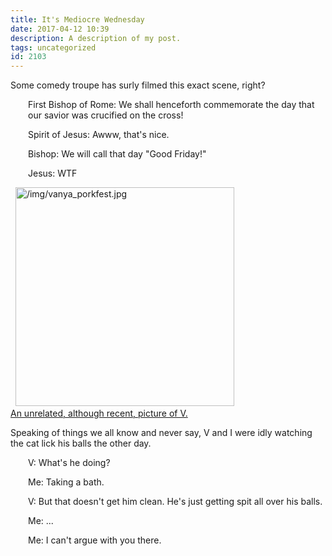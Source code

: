 ```yaml
---
title: It's Mediocre Wednesday
date: 2017-04-12 10:39
description: A description of my post.
tags: uncategorized
id: 2103
---
```

Some comedy troupe has surly filmed this exact scene, right?
<div style="margin-left: 2em;">

First Bishop of Rome: We shall henceforth commemorate the day that our savior was crucified on the cross!

Spirit of Jesus: Awww, that's nice.

Bishop: We will call that day "Good Friday!"

Jesus: WTF

</div>
<span class="spanEndPreview">&nbsp;</span>
<a class="lightview alignright" href="/img/vanya_porkfest.jpg" data-lightview-caption="An unrelated, although recent, picture of V." data-lightview-group="group1"><img src="/img/vanya_porkfest.jpg" alt="/img/vanya_porkfest.jpg" width="350px"><br><span class="caption alignleft">An unrelated, although recent, picture of V.</span></a>

Speaking of things we all know and never say, V and I were idly watching the cat lick his balls the other day.
<div style="margin-left: 2em;">

V: What's he doing?

Me: Taking a bath.

V: But that doesn't get him clean. He's just getting spit all over his balls.

Me: ...

Me: I can't argue with you there.

</div>